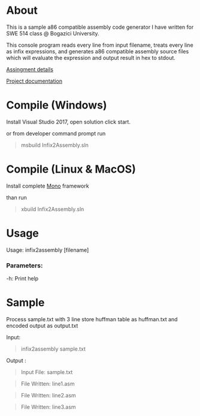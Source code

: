 About
=
This is a sample a86 compatible assembly code generator I have written for SWE 514 class @ Bogazici University.

This console program reads every line from input filename, treats every line as infix expressions, and generates a86 compatible assembly source files which will evaluate the expression and output result in hex to stdout.

[Assingment details]()

[Project documentation]()

Compile (Windows)
=

Install Visual Studio 2017, open solution click start.

or from developer command prompt run

>msbuild Infix2Assembly.sln

Compile (Linux & MacOS)
=

Install complete [Mono](https://www.mono-project.com/download/stable/) framework

than run

>xbuild Infix2Assembly.sln

Usage
=
Usage: infix2assembly [filename] 

### Parameters:
   
   -h: Print help
   
Sample
=
   Process sample.txt with 3 line store huffman table as huffman.txt and encoded output as output.txt
   
   Input:
   
   >infix2assembly sample.txt
   
   Output :
   
   >Input File: sample.txt
   
   >File Written: line1.asm
   
   >File Written: line2.asm
   
   >File Written: line3.asm
